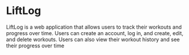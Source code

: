 # LiftLog

LiftLog is a web application that allows users to track their workouts and progress over time. Users can create an account, log in, and create, edit, and delete workouts. Users can also view their workout history and see their progress over time